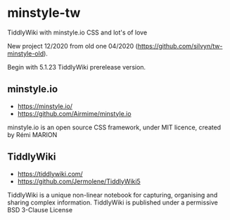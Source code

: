 # minstyle-tw
TiddlyWiki with minstyle.io CSS and lot's of love

New project 12/2020 from old one 04/2020 (https://github.com/silvyn/tw-minstyle-old).

Begin with 5.1.23 TiddlyWiki prerelease version.


## minstyle.io

* https://minstyle.io/
* https://github.com/Airmime/minstyle.io

minstyle.io is an open source CSS framework, under MIT licence, created by Rémi MARION

## TiddlyWiki

* https://tiddlywiki.com/
* https://github.com/Jermolene/TiddlyWiki5

TiddlyWiki is a unique non-linear notebook for capturing, organising and sharing complex information.
TiddlyWiki is published under a permissive BSD 3-Clause License
